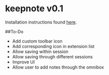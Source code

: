 # keepnote v0.1
Installation instructions found [here](https://developer.chrome.com/extensions/getstarted#unpacked).

##To-Do
- Add custom toolbar icon
- Add corresponding icon in extension list
- Allow saving within session
- Allow saving through different sessions
- Improve UI
- Allow user to add notes through the omnibox
